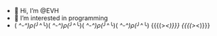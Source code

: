- 👋 Hi, I’m @EVH
- 👀 I’m interested in programming
- ( *^-^)ρ(*╯^╰)( *^-^)ρ(*╯^╰)( *^-^)ρ(*╯^╰)( *^-^)ρ(*╯^╰) {{{(>_<)}}} {{{(>_<)}}}
<!---
IsmayilAtilla/IsmayilAtilla is a ✨ special ✨ repository because its `README.md` (this file) appears on your GitHub profile.
You can click the Preview link to take a look at your changes.
--->
